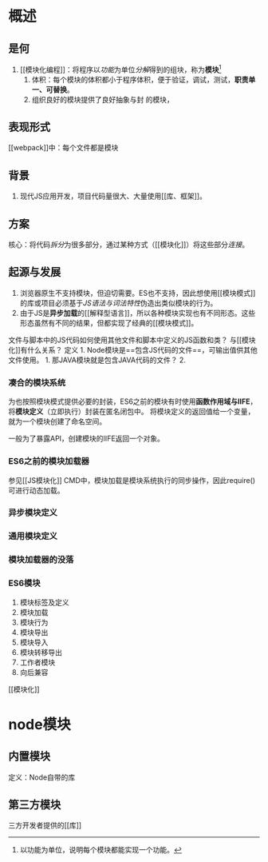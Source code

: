 # 概述
## 是何
1. [[模块化编程]]：将程序以*功能*为单位*分解*得到的组块，称为**模块**[^1]
	1. 体积：每个模块的体积都小于程序体积，便于验证，调试，测试，**职责单一、可替换**。
	2. 组织良好的模块提供了良好抽象与封 的模块，
## 表现形式
[[webpack]]中：每个文件都是模块
## 背景
1. 现代JS应用开发，项目代码量很大、大量使用[[库、框架]]。
## 方案
核心：将代码*拆分*为很多部分，通过某种方式（[[模块化]]）将这些部分*连接*。
## 起源与发展
1. 浏览器原生不支持模块，但迫切需要。ES也不支持，因此想使用[[模块模式]]的库或项目必须基于*JS语法与词法特性*伪造出类似模块的行为。
2. 由于JS是**异步加载**的[[解释型语言]]，所以各种模块实现也有不同形态。这些形态虽然有不同的结果，但都实现了经典的[[模块模式]]。

文件与脚本中的JS代码如何使用其他文件和脚本中定义的JS函数和类？
与[[模块化]]有什么关系？
定义
	1. Node模块是==包含JS代码的文件==，可输出值供其他文件使用。
		1. 那JAVA模块就是包含JAVA代码的文件？
	2. 

### 凑合的模块系统
为也按照模块模式提供必要的封装，ES6之前的模块有时使用**函数作用域与IIFE**，将**模块定义**（立即执行）封装在匿名闭包中。
将模块定义的返回值给一个变量，就为一个模块创建了命名空间。

一般为了暴露API，创建模块的IIFE返回一个对象。
### ES6之前的模块加载器

参见[[JS模块化]] 
CMD中，模块加载是模块系统执行的同步操作，因此require()可进行动态加载。
### 异步模块定义
### 通用模块定义
### 模块加载器的没落
### ES6模块
1. 模块标签及定义
2. 模块加载
3. 模块行为
4. 模块导出
5. 模块导入
6. 模块转移导出
7. 工作者模块
8. 向后兼容

[[模块化]] 
# node模块
## 内置模块
定义：Node自带的库
## 第三方模块
三方开发者提供的[[库]] 

[^1]: 以功能为单位，说明每个模块都能实现一个功能。